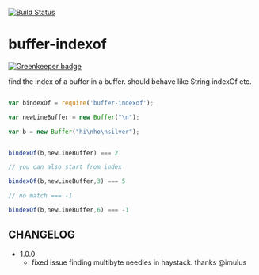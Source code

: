 [![Build Status](https://secure.travis-ci.org/soldair/node-buffer-indexof.png)](http://travis-ci.org/soldair/node-buffer-indexof)
 

buffer-indexof
===================

[![Greenkeeper badge](https://badges.greenkeeper.io/reconbot/node-buffer-indexof.svg)](https://greenkeeper.io/)

find the index of a buffer in a buffer. should behave like String.indexOf etc.

```js

var bindexOf = require('buffer-indexof');

var newLineBuffer = new Buffer("\n");

var b = new Buffer("hi\nho\nsilver");


bindexOf(b,newLineBuffer) === 2

// you can also start from index

bindexOf(b,newLineBuffer,3) === 5

// no match === -1

bindexOf(b,newLineBuffer,6) === -1


```

CHANGELOG
----------

- 1.0.0
  - fixed issue finding multibyte needles in haystack.  thanks @imulus
